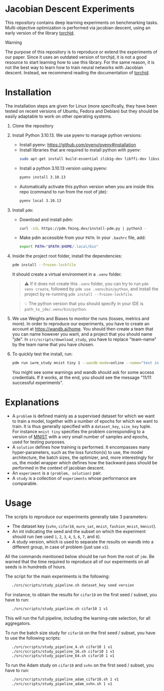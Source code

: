 # Jacobian Descent Experiments

This repository contains deep learning experiments on benchmarking tasks. Multi-objective
optimization is performed via jacobian descent, using an early version of the library 
[torchjd](https://github.com/TorchJD/torchjd).

> [!WARNING]
> The purpose of this repository is to reproduce or extend the experiments of our paper.
> Since it uses an outdated version of torchjd, it is not a good resource to start learning how to
> use this library. For the same reason, it is not the best way to learn how to train neural networks
> with Jacobian descent. Instead, we recommend reading the documentation of
> [torchjd](https://github.com/TorchJD/torchjd).

# Installation
The installation steps are given for Linux (more specifically, they have been tested on recent
versions of Ubuntu, Fedora and Debian) but they should be easily adaptable to work on other
operating systems.
1) Clone the repository
2) Install Python 3.10.13. We use pyenv to manage python versions:
    - Install pyenv: https://github.com/pyenv/pyenv#installation
    - Install libraries that are required to install python with pyenv:
      ```bash
      sudo apt-get install build-essential zlib1g-dev libffi-dev libssl-dev libbz2-dev libreadline-dev libsqlite3-dev liblzma-dev
      ```
    - Install a python 3.10.13 version using pyenv:
      ```bash
      pyenv install 3.10.13
      ```
    - Automatically activate this python version when you are inside this repo (command to run from
    the root of jde):
      ```bash
      pyenv local 3.10.13
      ```

3) Install `pdm`:
   - Download and install pdm:
     ```bash
     curl -sSL https://pdm.fming.dev/install-pdm.py | python3 -
     ```
   - Make pdm accessible from your `PATH`. In your `.bashrc` file, add:
     ```bash
     export PATH="$PATH:$HOME/.local/bin"
     ```

4) Inside the project root folder, install the dependencies:
   ```bash
   pdm install --frozen-lockfile
   ```
   It should create a virtual environment in a `.venv` folder.
   > ⚠️ If it does not create this `.venv` folder, you can try to run `pdm venv create`, followed by
   `pdm use .venv/bin/python`, and install the project by re-running `pdm install
   --frozen-lockfile`.

   > 💡 The python version that you should specify in your IDE is `path_to_jde/.venv/bin/python`.

5) We use Weights and Biases to monitor the runs (losses, metrics and more). In order to reproduce
our experiments, you have to create an account at https://wandb.ai/home. You should then create a team
that you can name however you want, and a project that you should name "jde".
In `src/scripts/download_study`, you have to replace "team-name" by the team name that you have chosen.

6) To quickly test the install, run:
   ```bash
   pdm run iwrm_study mnist tiny 1 --wandb-mode=online --name="test install"
   ```
   You might see some warnings and wandb should ask for some access credentials. If it works, at
   the end, you should see the message "11/11 successful experiments".

# Explanations

- A `problem` is defined mainly as a supervised dataset for which we want to train a model,
  together with a number of epochs for which we want to train. It is thus generally specified with a
  `dataset_key`, `size_key` tuple. For instance `mnist tiny` specifies the problem corresponding to
  a version of [MNIST](https://pytorch.org/vision/main/generated/torchvision.datasets.MNIST.html)
  with a very small number of samples and epochs, used for testing purposes.
- A `solution` defines how training is performed. It encompasses many hyper-parameters, such as the
  loss function(s) to use, the model architecture, the batch sizes, the optimizer, and, more
  interestingly for us, the model wrapper which defines how the backward pass should be performed in
  the context of jacobian descent.
- An `experiment` is a `(problem, solution)` pair.
- A `study` is a collection of `experiments` whose performance are comparable.

# Usage

The scripts to reproduce our experiments generally take 3 parameters: 
- The dataset key (`svhn`, `cifar10`, `euro_sat`, `mnist`, `fashion_mnist`, `kmnist`).
- An int indicating the seed and the subset on which the experiment should run
(we used `1`, `2`, `3`, `4`, `5`, `6`, `7`, and `8`).
- A study version, which is used to separate the results on wandb into a different group, in case of
problem (just use `v1`).

All the commands mentioned below should be run from the root of `jde`.
Be warned that the time required to reproduce all of our experiments on all seeds is in hundreds of
hours.

The script for the main experiments is the following:
```bash
   ./src/scripts/study_pipeline.sh dataset_key seed version
```
For instance, to obtain the results for `cifar10` on the first seed / subset, you have to run:
```bash
   ./src/scripts/study_pipeline.sh cifar10 1 v1
```
This will run the full pipeline, including the learning-rate selection, for all aggregators.

To run the batch size study for `cifar10` on the first seed / subset, you have to use the following
scripts:
```bash
   ./src/scripts/study_pipeline_4.sh cifar10 1 v1
   ./src/scripts/study_pipeline_16.sh cifar10 1 v1
   ./src/scripts/study_pipeline_64.sh cifar10 1 v1
```

To run the Adam study on `cifar10` and `svhn` on the first seed / subset, you have to run:
```bash
   ./src/scripts/study_pipeline_adam_cifar10.sh 1 v1
   ./src/scripts/study_pipeline_adam_svhn.sh 1 v1
```
